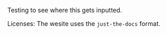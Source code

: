 <!--- #Home --->

Testing to see where this gets inputted. 



Licenses: 
The wesite uses the `just-the-docs` format. 
